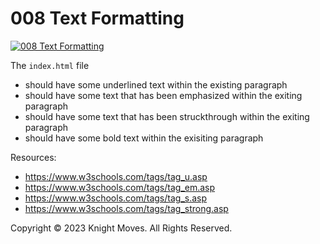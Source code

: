 # 008 Text Formatting

[![008 Text Formatting](https://img.youtube.com/vi/__zfhg0BbJg/0.jpg)](https://www.youtube.com/watch?v=__zfhg0BbJg)

The `index.html` file
- should have some underlined text within the existing paragraph
- should have some text that has been emphasized within the exiting paragraph
- should have some text that has been struckthrough within the exiting paragraph
- should have some bold text within the exisiting paragraph

Resources:
- https://www.w3schools.com/tags/tag_u.asp
- https://www.w3schools.com/tags/tag_em.asp
- https://www.w3schools.com/tags/tag_s.asp
- https://www.w3schools.com/tags/tag_strong.asp


Copyright &copy; 2023 Knight Moves. All Rights Reserved.
